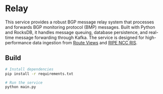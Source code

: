 # Relay

This service provides a robust BGP message relay system that processes and forwards BGP monitoring protocol (BMP) messages. Built with Python and RocksDB, it handles message queuing, database persistence, and real-time message forwarding through Kafka. The service is designed for high-performance data ingestion from [Route Views](https://www.routeviews.org/) and [RIPE NCC RIS](https://ris.ripe.net/).

## Build

```bash
# Install dependencies
pip install -r requirements.txt

# Run the service
python main.py
```